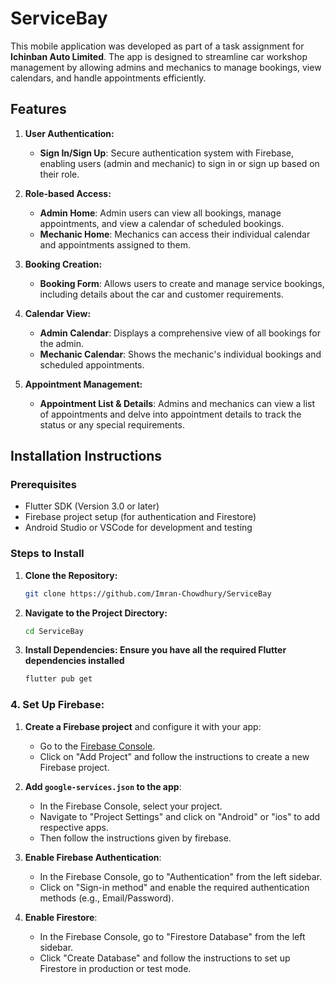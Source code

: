 # ServiceBay

This mobile application was developed as part of a task assignment for **Ichinban Auto Limited**. The app is designed to streamline car workshop management by allowing admins and mechanics to manage bookings, view calendars, and handle appointments efficiently.

## Features

1. **User Authentication:**
    - **Sign In/Sign Up**: Secure authentication system with Firebase, enabling users (admin and mechanic) to sign in or sign up based on their role.

2. **Role-based Access:**
    - **Admin Home**: Admin users can view all bookings, manage appointments, and view a calendar of scheduled bookings.
    - **Mechanic Home**: Mechanics can access their individual calendar and appointments assigned to them.

3. **Booking Creation:**
    - **Booking Form**: Allows users to create and manage service bookings, including details about the car and customer requirements.

4. **Calendar View:**
    - **Admin Calendar**: Displays a comprehensive view of all bookings for the admin.
    - **Mechanic Calendar**: Shows the mechanic's individual bookings and scheduled appointments.

5. **Appointment Management:**
    - **Appointment List & Details**: Admins and mechanics can view a list of appointments and delve into appointment details to track the status or any special requirements.

## Installation Instructions

### Prerequisites
- Flutter SDK (Version 3.0 or later)
- Firebase project setup (for authentication and Firestore)
- Android Studio or VSCode for development and testing

### Steps to Install
1. **Clone the Repository:**
   ```bash
   git clone https://github.com/Imran-Chowdhury/ServiceBay
2. **Navigate to the Project Directory:**
   ```bash
   cd ServiceBay
3. **Install Dependencies: Ensure you have all the required Flutter dependencies installed**
   ```bash
   flutter pub get

### 4. Set Up Firebase:

1. **Create a Firebase project** and configure it with your app:
   - Go to the [Firebase Console](https://console.firebase.google.com/).
   - Click on "Add Project" and follow the instructions to create a new Firebase project.

2. **Add `google-services.json` to the app**:
   - In the Firebase Console, select your project.
   - Navigate to "Project Settings" and click on "Android" or "ios" to add respective apps.
   - Then follow the instructions given by firebase.

3. **Enable Firebase Authentication**:
   - In the Firebase Console, go to "Authentication" from the left sidebar.
   - Click on "Sign-in method" and enable the required authentication methods (e.g., Email/Password).

4. **Enable Firestore**:
   - In the Firebase Console, go to "Firestore Database" from the left sidebar.
   - Click "Create Database" and follow the instructions to set up Firestore in production or test mode.
